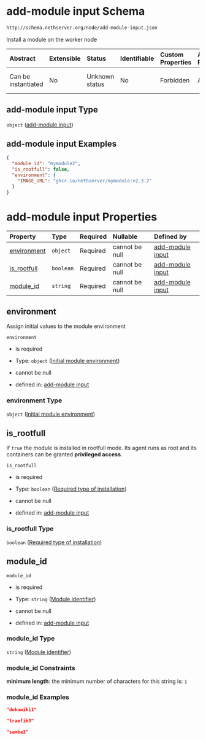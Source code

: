 # add-module input Schema

```txt
http://schema.nethserver.org/node/add-module-input.json
```

Install a module on the worker node

| Abstract            | Extensible | Status         | Identifiable | Custom Properties | Additional Properties | Access Restrictions | Defined In                                                                 |
| :------------------ | :--------- | :------------- | :----------- | :---------------- | :-------------------- | :------------------ | :------------------------------------------------------------------------- |
| Can be instantiated | No         | Unknown status | No           | Forbidden         | Allowed               | none                | [add-module-input.json](node/add-module-input.json "open original schema") |

## add-module input Type

`object` ([add-module input](add-module-input.md))

## add-module input Examples

```json
{
  "module_id": "mymodule2",
  "is_rootfull": false,
  "environment": {
    "IMAGE_URL": "ghcr.io/nethserver/mymodule:v2.3.2"
  }
}
```

# add-module input Properties

| Property                    | Type      | Required | Nullable       | Defined by                                                                                                                                                         |
| :-------------------------- | :-------- | :------- | :------------- | :----------------------------------------------------------------------------------------------------------------------------------------------------------------- |
| [environment](#environment) | `object`  | Required | cannot be null | [add-module input](add-module-input-properties-initial-module-environment.md "http://schema.nethserver.org/node/add-module-input.json#/properties/environment")    |
| [is_rootfull](#is_rootfull) | `boolean` | Required | cannot be null | [add-module input](add-module-input-properties-required-type-of-installation.md "http://schema.nethserver.org/node/add-module-input.json#/properties/is_rootfull") |
| [module_id](#module_id)     | `string`  | Required | cannot be null | [add-module input](add-module-input-properties-module-identifier.md "http://schema.nethserver.org/node/add-module-input.json#/properties/module_id")               |

## environment

Assign initial values to the module environment

`environment`

*   is required

*   Type: `object` ([Initial module environment](add-module-input-properties-initial-module-environment.md))

*   cannot be null

*   defined in: [add-module input](add-module-input-properties-initial-module-environment.md "http://schema.nethserver.org/node/add-module-input.json#/properties/environment")

### environment Type

`object` ([Initial module environment](add-module-input-properties-initial-module-environment.md))

## is_rootfull

If `true` the module is installed in rootfull mode.
Its agent runs as root and its containers can be granted **privileged access**.

`is_rootfull`

*   is required

*   Type: `boolean` ([Required type of installation](add-module-input-properties-required-type-of-installation.md))

*   cannot be null

*   defined in: [add-module input](add-module-input-properties-required-type-of-installation.md "http://schema.nethserver.org/node/add-module-input.json#/properties/is_rootfull")

### is_rootfull Type

`boolean` ([Required type of installation](add-module-input-properties-required-type-of-installation.md))

## module_id



`module_id`

*   is required

*   Type: `string` ([Module identifier](add-module-input-properties-module-identifier.md))

*   cannot be null

*   defined in: [add-module input](add-module-input-properties-module-identifier.md "http://schema.nethserver.org/node/add-module-input.json#/properties/module_id")

### module_id Type

`string` ([Module identifier](add-module-input-properties-module-identifier.md))

### module_id Constraints

**minimum length**: the minimum number of characters for this string is: `1`

### module_id Examples

```json
"dokuwiki1"
```

```json
"traefik3"
```

```json
"samba1"
```
